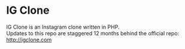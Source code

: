 IG Clone
==========

IG Clone is an Instagram clone written in PHP.<br> 
Updates to this repo are staggered 12 months behind the official repo:  http://igclone.com
